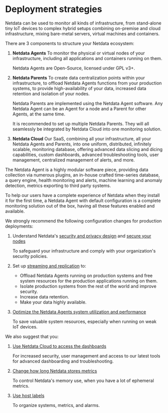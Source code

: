 # Deployment strategies

Netdata can be used to monitor all kinds of infrastructure, from stand-alone tiny IoT devices to complex hybrid setups 
combining on-premise and cloud infrastructure, mixing bare-metal servers, virtual machines and containers.

There are 3 components to structure your Netdata ecosystem:

1. **Netdata Agents**
   To monitor the physical or virtual nodes of your infrastructure, including all applications and containers running on them.

   Netdata Agents are Open-Source, licensed under GPL v3+.

2. **Netdata Parents**
   To create data centralization points within your infrastructure, to offload Netdata Agents functions from your production 
   systems, to provide high-availability of your data, increased data retention and isolation of your nodes. 

   Netdata Parents are implemented using the Netdata Agent software. Any Netdata Agent can be an Agent for a node and a Parent 
   for other Agents, at the same time.

   It is recommended to set up multiple Netdata Parents. They will all seamlessly be integrated by Netdata Cloud into one monitoring solution.


3. **Netdata Cloud**
   Our SaaS, combining all your infrastructure, all your Netdata Agents and Parents, into one uniform, distributed, infinitely 
   scalable, monitoring database, offering advanced data slicing and dicing capabilities, custom dashboards, advanced troubleshooting 
   tools, user management, centralized management of alerts, and more.


The Netdata Agent is a highly modular software piece, providing data collection via numerous plugins, an in-house crafted time-series 
database, a query engine, health monitoring and alerts, machine learning and anomaly detection, metrics exporting to third party systems.


To help our users have a complete experience of Netdata when they install it for the first time, a Netdata Agent with default configuration 
is a complete monitoring solution out of the box, having all these features enabled and available.

We strongly recommend the following configuration changes for production deployments:

1. Understand Netdata's [security and privacy design](https://github.com/netdata/netdata/blob/master/docs/netdata-security.md) and 
   [secure your nodes](https://github.com/netdata/netdata/blob/master/docs/category-overview-pages/secure-nodes.md)
   
   To safeguard your infrastructure and comply with your organization's security policies.

2. Set up [streaming and replication](https://github.com/netdata/netdata/blob/master/streaming/README.md) to:

   - Offload Netdata Agents running on production systems and free system resources for the production applications running on them.
   - Isolate production systems from the rest of the world and improve security.
   - Increase data retention.
   - Make your data highly available.

3. [Optimize the Netdata Agents system utilization and performance](https://github.com/netdata/netdata/edit/master/docs/guides/configure/performance.md)

   To save valuable system resources, especially when running on weak IoT devices.

We also suggest that you:

1. [Use Netdata Cloud to access the dashboards](https://github.com/netdata/netdata/blob/master/docs/quickstart/infrastructure.md)

   For increased security, user management and access to our latest tools for advanced dashboarding and troubleshooting.

2. [Change how long Netdata stores metrics](https://github.com/netdata/netdata/blob/master/docs/store/change-metrics-storage.md)

   To control Netdata's memory use, when you have a lot of ephemeral metrics. 
   
3. [Use host labels](https://github.com/netdata/netdata/blob/master/docs/guides/using-host-labels.md)
   
   To organize systems, metrics, and alarms.
